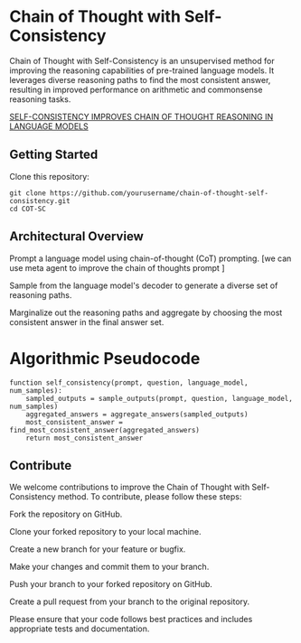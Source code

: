 # Chain of Thought with Self-Consistency


Chain of Thought with Self-Consistency is an unsupervised method for improving the reasoning capabilities of pre-trained language models. It leverages diverse reasoning paths to find the most consistent answer, resulting in improved performance on arithmetic and commonsense reasoning tasks.


[SELF-CONSISTENCY IMPROVES CHAIN OF THOUGHT
REASONING IN LANGUAGE MODELS](https://arxiv.org/pdf/2203.11171.pdf)

## Getting Started
Clone this repository:

```
git clone https://github.com/yourusername/chain-of-thought-self-consistency.git
cd COT-SC
```

## Architectural Overview
Prompt a language model using chain-of-thought (CoT) prompting. [we can use meta agent to improve the chain of thoughts prompt ]

Sample from the language model's decoder to generate a diverse set of reasoning paths.

Marginalize out the reasoning paths and aggregate by choosing the most consistent answer in the final answer set.



# Algorithmic Pseudocode
```
function self_consistency(prompt, question, language_model, num_samples):
    sampled_outputs = sample_outputs(prompt, question, language_model, num_samples)
    aggregated_answers = aggregate_answers(sampled_outputs)
    most_consistent_answer = find_most_consistent_answer(aggregated_answers)
    return most_consistent_answer

```


## Contribute
We welcome contributions to improve the Chain of Thought with Self-Consistency method. To contribute, please follow these steps:

Fork the repository on GitHub.

Clone your forked repository to your local machine.

Create a new branch for your feature or bugfix.

Make your changes and commit them to your branch.

Push your branch to your forked repository on GitHub.

Create a pull request from your branch to the original repository.

Please ensure that your code follows best practices and includes appropriate tests and documentation.
